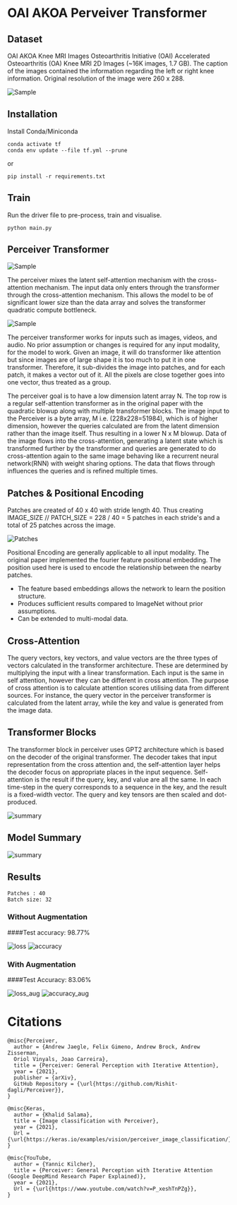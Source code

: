 # OAI AKOA Perveiver Transformer

## Dataset

OAI AKOA Knee MRI Images
Osteoarthritis Initiative (OAI) Accelerated Osteoarthritis (OA) Knee MRI 2D 
Images (~16K images, 1.7 GB). The caption of the images contained the 
information regarding the left or right knee information. Original resolution
of the image were 260 x 288.

![Sample](display/figures/sample.png) 

## Installation

Install Conda/Miniconda

```
conda activate tf
conda env update --file tf.yml --prune
```

or

```
pip install -r requirements.txt
```

## Train

Run the driver file to pre-process, train and visualise.

```
python main.py
```

## Perceiver Transformer

![Sample](display/figures/perceiver_transformer.png)

The perceiver mixes the latent self-attention mechanism with the cross-attention
mechanism. The input data only enters through the transformer through the 
cross-attention mechanism. This allows the model to be of significant lower 
size than the data array and solves the transformer quadratic compute bottleneck. 

![Sample](display/figures/perceiver_transformer.jpg)

The perceiver transformer works for inputs such as images, videos, and
audio. No prior assumption or changes is required for any input modality, 
for the model to work. Given an image, it will do transformer like attention 
but since images are of large shape it is too much to put it in one transformer.
Therefore, it sub-divides the image into patches, and for each patch, it makes 
a vector out of it. All the pixels are close together goes into one vector, 
thus treated as a group.

The perceiver goal is to have a low dimension latent array N. The top row
is a regular self-attention transformer as in the original paper with the 
quadratic blowup along with multiple transformer blocks. The image input to the 
Perceiver is a byte array, M i.e. (228x228=51984), which is of higher dimension,
however the queries calculated are from the latent dimension rather than the 
image itself. Thus resulting in a lower N x M blowup. Data of the image flows 
into the cross-attention, generating a latent state which is transformed further
by the transformer and queries are generated to do cross-attention again to the 
same image behaving like a recurrent neural network(RNN) with weight sharing 
options. The data that flows through influences the queries and is refined 
multiple times.

## Patches & Positional Encoding

Patches are created of 40 x 40 with stride length 40. Thus creating 
IMAGE_SIZE // PATCH_SIZE = 228 / 40 = 5 patches in each stride's and a total of 
25 patches across the image.

![Patches](display/figures/patches.png)

Positional Encoding are generally applicable to all input modality. The original
paper implemented the fourier feature positional embedding. The position used 
here is used to encode the relationship between the nearby patches. 

* The feature based embeddings allows the network to learn the position structure.
* Produces sufficient results compared to ImageNet without prior assumptions.
* Can be extended to multi-modal data.

## Cross-Attention

The query vectors, key vectors, and value vectors are the three types of 
vectors calculated in the transformer architecture. These are determined by 
multiplying the input with a linear transformation. Each input is the same 
in self attention, however they can be different in cross attention. 
The purpose of cross attention is to calculate attention scores utilising data
from different sources. For instance, the query vector in the perceiver 
transformer is calculated from the latent array, while the key and value is 
generated from the image data. 

## Transformer Blocks

The transformer block in perceiver uses GPT2 architecture which is based on 
the decoder of the original transformer. The decoder takes that input 
representation from the cross attention and, the self-attention layer helps 
the decoder focus on appropriate places in the input sequence. Self-attention 
is the result if the query, key, and value are all the same. In each time-step 
in the query corresponds to a sequence in the key, and the result is a 
fixed-width vector. The query and key tensors are then scaled and dot-produced.

![summary](display/figures/gpt2_transformer_architecture.jpeg)

## Model Summary

![summary](display/figures/perceiver_summary.png)


## Results

```
Patches : 40
Batch size: 32
```

### Without Augmentation

####Test accuracy: 98.77%

![loss](display/figures/loss.png)
![accuracy](display/figures/accuracy.png)


### With Augmentation

####Test Accuracy: 83.06%

![loss_aug](display/figures/loss_aug.png)
![accuracy_aug](display/figures/accuracy_aug.png)


# Citations
```
@misc{Perceiver,
  author = {Andrew Jaegle, Felix Gimeno, Andrew Brock, Andrew Zisserman, 
  Oriol Vinyals, Joao Carreira},
  title = {Perceiver: General Perception with Iterative Attention},
  year = {2021},
  publisher = {arXiv},
  GitHub Repository = {\url{https://github.com/Rishit-dagli/Perceiver}},
}
```

```
@misc{Keras,
  author = {Khalid Salama},
  title = {Image classification with Perceiver},
  year = {2021},
  Url = {\url{https://keras.io/examples/vision/perceiver_image_classification/}},
}
```

```
@misc{YouTube,
  author = {Yannic Kilcher},
  title = {Perceiver: General Perception with Iterative Attention (Google DeepMind Research Paper Explained)},
  year = {2021},
  Url = {\url{https://www.youtube.com/watch?v=P_xeshTnPZg}},
}
```